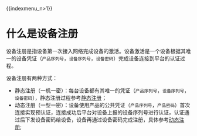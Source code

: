 {{indexmenu_n>1}}

#	什么是设备注册

设备注册是指设备第一次接入网络完成设备的激活。设备激活是一个设备根据其唯一的设备凭证（`产品序列号`，`设备序列号`，`设备密码`）完成设备连接到平台的认证过程。

设备注册有两种方式：

- 静态注册（一机一密）：每台设备都有其唯一的凭证（`产品序列号`，`设备序列号`，`设备密码`），静态注册过程参考[静态注册]()；
- 动态注册（一型一密）：设备使用产品的公共凭证（`产品序列号`，`产品密码`）首次连接实现预认证，连接成功后平台对设备上报的设备序列号进行认证，认证通过后下发设备密码给设备，设备再通过设备密码完成注册，具体参考[动态注册]();